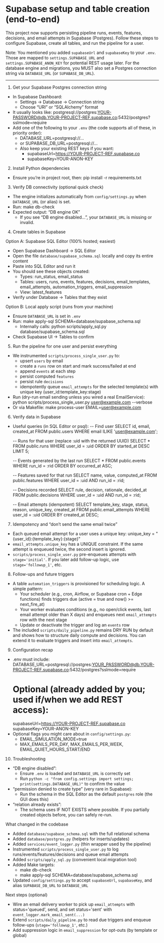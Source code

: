 # Supabase setup and table creation (end-to-end)

This project now supports persisting pipeline runs, events, features, decisions, and email attempts in Supabase (Postgres). Follow these steps to configure Supabase, create all tables, and run the pipeline for a user.

Note: You mentioned you added `supabaseUrl` and `supabaseKey` to your `.env`. Those are mapped to `settings.SUPABASE_URL` and `settings.SUPABASE_ANON_KEY` for potential REST usage later. For the database engine and migrations, you MUST also set a Postgres connection string via `DATABASE_URL` (or `SUPABASE_DB_URL`).

---

1) Get your Supabase Postgres connection string

- In Supabase Dashboard:
  - Settings → Database → Connection string
  - Choose “URI” or “SQLAlchemy” format
- It usually looks like:
  postgresql://postgres:YOUR-PASSWORD@db.YOUR-PROJECT-REF.supabase.co:5432/postgres?sslmode=require
- Add one of the following to your `.env` (the code supports all of these, in priority order):
  - DATABASE_URL=postgresql://...
  - or SUPABASE_DB_URL=postgresql://...
  - Also keep your existing REST keys if you want:
    - supabaseUrl=https://YOUR-PROJECT-REF.supabase.co
    - supabaseKey=YOUR-ANON-KEY

2) Install Python dependencies

- Ensure you’re in project root, then:
  pip install -r requirements.txt

3) Verify DB connectivity (optional quick check)

- The engine initializes automatically from `config/settings.py` when `DATABASE_URL` (or alias) is set.
- Run:
  make db-check
- Expected output: “DB engine OK”
  - If you see “DB engine disabled…”, your `DATABASE_URL` is missing or invalid.

4) Create tables in Supabase

Option A: Supabase SQL Editor (100% hosted; easiest)
- Open Supabase Dashboard → SQL Editor
- Open the file `database/supabase_schema.sql` locally and copy its entire content
- Paste into SQL Editor and run it
- You should see these objects created:
  - Types: run_status, email_status
  - Tables: users, runs, events, features, decisions, email_templates, email_attempts, automation_triggers, email_suppression
  - View: latest_features
- Verify under Database → Tables that they exist

Option B: Local apply script (runs from your machine)
- Ensure `DATABASE_URL` is set in `.env`
- Run:
  make apply-sql SCHEMA=database/supabase_schema.sql
  - Internally calls: python scripts/apply_sql.py database/supabase_schema.sql
- Check Supabase UI → Tables to confirm

5) Run the pipeline for one user and persist everything

- We instrumented `scripts/process_single_user.py` to:
  - upsert `users` by email
  - create a `runs` row on start and mark success/failed at end
  - append `events` at each step
  - persist computed `features`
  - persist rule `decisions`
  - idempotently queue `email_attempts` for the selected template(s) with unique key (user_id:template_key:stage)
- Run (dry-run email sending unless you wired a real EmailService):
  python scripts/process_single_user.py user@example.com --verbose
- Or via Makefile:
  make process-user EMAIL=user@example.com

6) Verify data in Supabase

- Useful queries (in SQL Editor or psql):
  -- Find user
  SELECT id, email, created_at FROM public.users WHERE email ILIKE 'user@example.com';

  -- Runs for that user (replace :uid with the returned UUID)
  SELECT * FROM public.runs WHERE user_id = :uid ORDER BY started_at DESC LIMIT 5;

  -- Events generated by the last run
  SELECT * FROM public.events WHERE run_id = :rid ORDER BY occurred_at ASC;

  -- Features saved for that run
  SELECT name, value, computed_at FROM public.features WHERE user_id = :uid AND run_id = :rid;

  -- Decisions recorded
  SELECT rule, decision, rationale, decided_at FROM public.decisions WHERE user_id = :uid AND run_id = :rid;

  -- Email attempts (idempotent)
  SELECT template_key, stage, status, reason, unique_key, created_at
  FROM public.email_attempts
  WHERE user_id = :uid
  ORDER BY created_at DESC;

7) Idempotency and “don’t send the same email twice”

- Each queued email attempt for a user uses a unique key:
  unique_key = "{user_id}:{template_key}:{stage}"
- `email_attempts.unique_key` has a UNIQUE constraint. If the same attempt is enqueued twice, the second insert is ignored.
- `scripts/process_single_user.py` pre-enqueues attempts with `stage='initial'`. If you later add follow-up logic, use `stage='followup_1'`, etc.

8) Follow-ups and future triggers

- A table `automation_triggers` is provisioned for scheduling logic. A simple pattern:
  - Your scheduler (e.g., cron, Airflow, or Supabase cron + Edge functions) finds triggers due (active = true and now() >= next_fire_at)
  - Your worker evaluates conditions (e.g., no open/click events, last email attempt older than X days) and enqueues next `email_attempts` row with the next stage
  - Update or deactivate the trigger and log an `events` row
- The included `scripts/daily_pipeline.py` remains DRY RUN by default and shows how to structure daily compute and decisions. You can extend it to evaluate triggers and insert into `email_attempts`.

9) Configuration recap

- .env must include:
  DATABASE_URL=postgresql://postgres:YOUR_PASSWORD@db.YOUR-PROJECT-REF.supabase.co:5432/postgres?sslmode=require
  # Optional (already added by you; used if/when we add REST access):
  supabaseUrl=https://YOUR-PROJECT-REF.supabase.co
  supabaseKey=YOUR-ANON-KEY
- Optional flags you might care about in `config/settings.py`:
  - EMAIL_SIMULATION_MODE=true
  - MAX_EMAILS_PER_DAY, MAX_EMAILS_PER_WEEK, EMAIL_QUIET_HOURS_START/END

10) Troubleshooting

- “DB engine disabled”:
  - Ensure `.env` is loaded and `DATABASE_URL` is correctly set
  - Run `python -c "from config.settings import settings; print(settings.DATABASE_URL)"` to confirm the value
- “permission denied to create type” (very rare in Supabase):
  - Run the schema in the SQL Editor as the default `postgres` role (the GUI does this)
- “relation already exists”:
  - The schema uses IF NOT EXISTS where possible. If you partially created objects before, you can safely re-run.

What changed in the codebase

- Added `database/supabase_schema.sql` with the full relational schema
- Added `database/postgres.py` (helpers for inserts/updates)
- Added `services/event_logger.py` (thin wrapper used by the pipeline)
- Instrumented `scripts/process_single_user.py` to log runs/events/features/decisions and queue email attempts
- Added `scripts/apply_sql.py` (convenient local migration tool)
- Added Make targets:
  - make db-check
  - make apply-sql SCHEMA=database/supabase_schema.sql
- Updated `config/settings.py` to accept `supabaseUrl`, `supabaseKey`, and alias `SUPABASE_DB_URL` to `DATABASE_URL`

Next steps (optional)

- Wire an email delivery worker to pick up `email_attempts` with status='queued', send, and set status='sent' with `event_logger.mark_email_sent(...)`
- Extend `scripts/daily_pipeline.py` to read due triggers and enqueue follow-ups (`stage='followup_1'`, etc.)
- Add suppression logic in `email_suppression` for opt-outs (by template or global)
